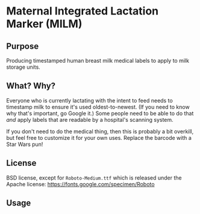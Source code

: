 # Maternal Integrated Lactation Marker (MILM)

## Purpose

Producing timestamped human breast milk medical labels to apply to milk storage units.

## What? Why?

Everyone who is currently lactating with the intent to feed needs to timestamp milk to ensure it's used oldest-to-newest. (If you need to know why that's important, go Google it.) Some people need to be able to do that *and* apply labels that are readable by a hospital's scanning system.

If you don't need to do the medical thing, then this is probably a bit overkill, but feel free to customize it for your own uses. Replace the barcode with a Star Wars pun!

## License

BSD license, except for `Roboto-Medium.ttf` which is released under the Apache license: <https://fonts.google.com/specimen/Roboto>

## Usage

